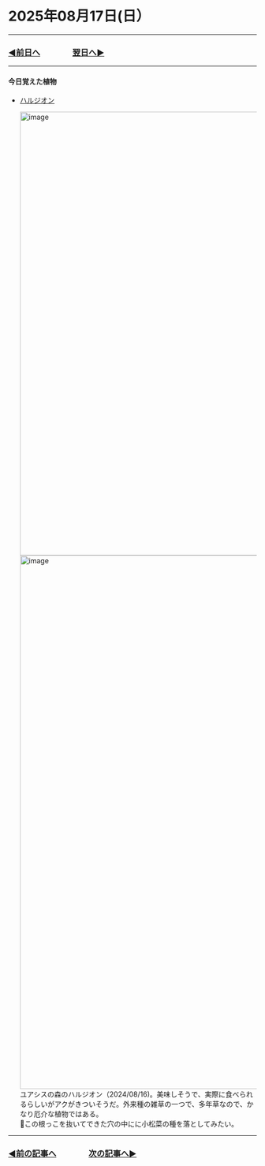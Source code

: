 # 2025年08月17日(日）

---

### [◀️前日へ](https://github.com/yuasys/chatty-journal/blob/main/2025/08/2025-08-16.md)&emsp;&emsp;&emsp;&emsp;[翌日へ▶️](https://github.com/yuasys/chatty-journal/blob/main/2025/08/2025-08-17.md)

---

#### 今日覚えた植物

- [ハルジオン](https://ja.wikipedia.org/wiki/%E3%83%8F%E3%83%AB%E3%82%B8%E3%82%AA%E3%83%B3)

  <img width="1200" height="900" alt="image" src="https://github.com/user-attachments/assets/60e46607-aac7-4d5a-ac61-65445a0adc16" />

  <img width="1718" height="1082" alt="image" src="https://github.com/user-attachments/assets/1c3cd44a-44c3-4aa4-a7b2-bf756ffa1eea" />
  ユアシスの森のハルジオン（2024/08/16)。美味しそうで、実際に食べられるらしいがアクがきついそうだ。外来種の雑草の一つで、多年草なので、かなり厄介な植物ではある。<br>
  📌この根っこを抜いてできた穴の中にに小松菜の種を落としてみたい。
---

### [◀️前の記事へ](https://github.com/yuasys/chatty-journal/blob/main/2025/08/2025-08-13.md)&emsp;&emsp;&emsp;&emsp;[次の記事へ▶️](https://github.com/yuasys/chatty-journal/blob/main/2025/08/2025-08-17.md)
